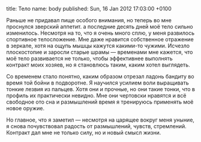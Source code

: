 title: Тело
name: body
published: Sun, 16 Jan 2012 17:03:00 +0100

Раньше не придавал пище особого внимания, но теперь во мне проснулся зверский аппетит. а последние десять дней моё тело сильно изменилось. Несмотря на то, что я очень много сплю, у меня развилось спортивное телосложение. Мне даже нравится собственное отражение в зеркале, хотя на ощупь мышцы кажутся какими-то чужими. Исчезло плоскостопие и заросли старые шрамы — временами мне кажется, что моё тело развивается не только, чтобы эффективнее выполнять контракт моих хозяев, но я становлюсь таким, каким хотел выглядеть.

Со временем стало понятно, каким образом отрезал ладонь бандиту во время той бойни в подворотне. Я научился усилием воли выращивать тонкие лезвия из пальцев. Хотя они и прочные, но они такие тонки, что в профиль их практически невидно. Мне они чертовски нравятся и всё свободное ото сна и размышлений время я тренируюсь применять моё новое оружие.

Но главное, что я заметил — несмотря на царящее вокруг меня уныние, я снова почувствовал радость от размышлений, чувств, стремлений. Контракт дал мне не только силу, но и новый смысл жизни.
